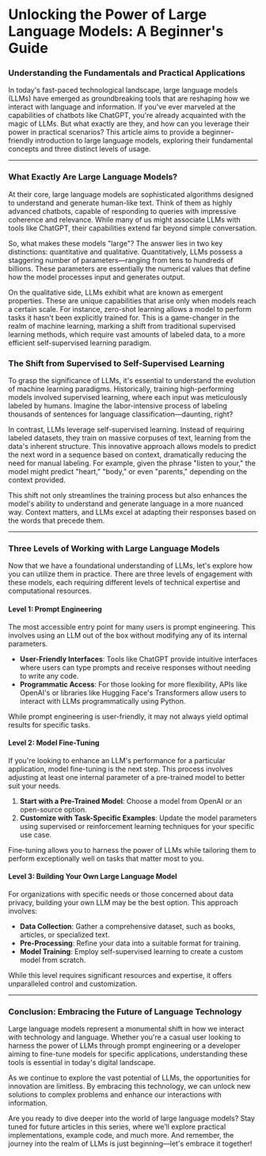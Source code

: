 # Unlocking the Power of Large Language Models: A Beginner's Guide
### Understanding the Fundamentals and Practical Applications

In today's fast-paced technological landscape, large language models (LLMs) have emerged as groundbreaking tools that are reshaping how we interact with language and information. If you've ever marveled at the capabilities of chatbots like ChatGPT, you're already acquainted with the magic of LLMs. But what exactly are they, and how can you leverage their power in practical scenarios? This article aims to provide a beginner-friendly introduction to large language models, exploring their fundamental concepts and three distinct levels of usage.

* * *

### What Exactly Are Large Language Models?

At their core, large language models are sophisticated algorithms designed to understand and generate human-like text. Think of them as highly advanced chatbots, capable of responding to queries with impressive coherence and relevance. While many of us might associate LLMs with tools like ChatGPT, their capabilities extend far beyond simple conversation. 

So, what makes these models "large"? The answer lies in two key distinctions: quantitative and qualitative. Quantitatively, LLMs possess a staggering number of parameters—ranging from tens to hundreds of billions. These parameters are essentially the numerical values that define how the model processes input and generates output. 

On the qualitative side, LLMs exhibit what are known as emergent properties. These are unique capabilities that arise only when models reach a certain scale. For instance, zero-shot learning allows a model to perform tasks it hasn't been explicitly trained for. This is a game-changer in the realm of machine learning, marking a shift from traditional supervised learning methods, which require vast amounts of labeled data, to a more efficient self-supervised learning paradigm.

### The Shift from Supervised to Self-Supervised Learning

To grasp the significance of LLMs, it's essential to understand the evolution of machine learning paradigms. Historically, training high-performing models involved supervised learning, where each input was meticulously labeled by humans. Imagine the labor-intensive process of labeling thousands of sentences for language classification—daunting, right?

In contrast, LLMs leverage self-supervised learning. Instead of requiring labeled datasets, they train on massive corpuses of text, learning from the data's inherent structure. This innovative approach allows models to predict the next word in a sequence based on context, dramatically reducing the need for manual labeling. For example, given the phrase "listen to your," the model might predict "heart," "body," or even "parents," depending on the context provided.

This shift not only streamlines the training process but also enhances the model's ability to understand and generate language in a more nuanced way. Context matters, and LLMs excel at adapting their responses based on the words that precede them.

* * *

### Three Levels of Working with Large Language Models

Now that we have a foundational understanding of LLMs, let's explore how you can utilize them in practice. There are three levels of engagement with these models, each requiring different levels of technical expertise and computational resources.

#### Level 1: Prompt Engineering

The most accessible entry point for many users is prompt engineering. This involves using an LLM out of the box without modifying any of its internal parameters. 

- **User-Friendly Interfaces**: Tools like ChatGPT provide intuitive interfaces where users can type prompts and receive responses without needing to write any code.
- **Programmatic Access**: For those looking for more flexibility, APIs like OpenAI's or libraries like Hugging Face's Transformers allow users to interact with LLMs programmatically using Python.

While prompt engineering is user-friendly, it may not always yield optimal results for specific tasks. 

#### Level 2: Model Fine-Tuning

If you're looking to enhance an LLM's performance for a particular application, model fine-tuning is the next step. This process involves adjusting at least one internal parameter of a pre-trained model to better suit your needs.

1. **Start with a Pre-Trained Model**: Choose a model from OpenAI or an open-source option.
2. **Customize with Task-Specific Examples**: Update the model parameters using supervised or reinforcement learning techniques for your specific use case.

Fine-tuning allows you to harness the power of LLMs while tailoring them to perform exceptionally well on tasks that matter most to you.

#### Level 3: Building Your Own Large Language Model

For organizations with specific needs or those concerned about data privacy, building your own LLM may be the best option. This approach involves:

- **Data Collection**: Gather a comprehensive dataset, such as books, articles, or specialized text.
- **Pre-Processing**: Refine your data into a suitable format for training.
- **Model Training**: Employ self-supervised learning to create a custom model from scratch.

While this level requires significant resources and expertise, it offers unparalleled control and customization.

* * *

### Conclusion: Embracing the Future of Language Technology

Large language models represent a monumental shift in how we interact with technology and language. Whether you're a casual user looking to harness the power of LLMs through prompt engineering or a developer aiming to fine-tune models for specific applications, understanding these tools is essential in today's digital landscape.

As we continue to explore the vast potential of LLMs, the opportunities for innovation are limitless. By embracing this technology, we can unlock new solutions to complex problems and enhance our interactions with information.

Are you ready to dive deeper into the world of large language models? Stay tuned for future articles in this series, where we’ll explore practical implementations, example code, and much more. And remember, the journey into the realm of LLMs is just beginning—let's embrace it together!